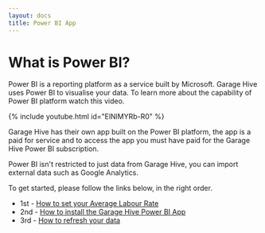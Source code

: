 ```yaml
---
layout: docs
title: Power BI App
---
```


#   What is Power BI?

Power BI is a reporting platform as a service built by Microsoft. Garage Hive uses Power BI to visualise your data. To learn more about the capability of Power BI platform watch this video. 

{% include youtube.html id="ElNlMYRb-R0" %}


Garage Hive has their own app built on the Power BI platform, the app is a paid for service and to access the app you must have paid for the Garage Hive Power BI subscription. 

Power BI isn't restricted to just data from Garage Hive, you can import external data such as Google Analytics. 

To get started, please follow the links below, in the right order. 

* 1st - [How to set your Average Labour Rate](https://docs.garagehive.co.uk/docs/garagehive-labour-rate.html "Set Average Labour Rate")
* 2nd - [How to install the Garage Hive Power BI App](https://docs.garagehive.co.uk/docs/powerbi-installing-app.html "How to install the Garage Hive Power BI App")
* 3rd - [How to refresh your data](https://docs.garagehive.co.uk/docs/powerbi-refresh-data.html "How to refresh your data")